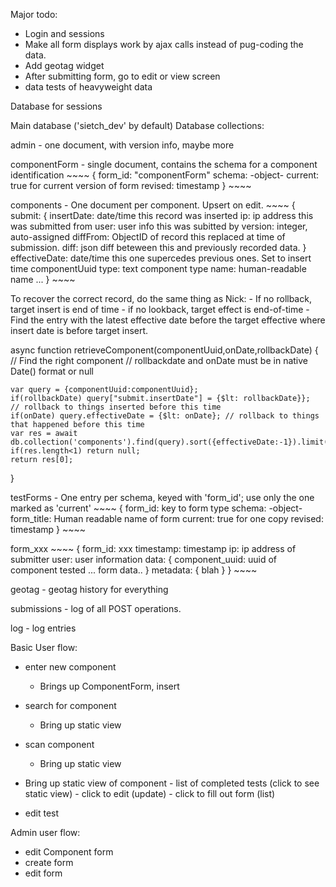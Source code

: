 Major todo:
- Login and sessions
- Make all form displays work by ajax calls instead of pug-coding the data.
- Add geotag widget
- After submitting form, go to edit or view screen
- data tests of heavyweight data




Database for sessions

Main database ('sietch_dev' by default)
Database collections:

admin
	- one document, with version info, maybe more

componentForm
	- single document, contains the schema for a component identification
	~~~~
	{
		form_id: "componentForm"
		schema: -object-
		current: true for current version of form
		revised: timestamp
	}
	~~~~

components
	- One document per component. Upsert on edit.
	~~~~
	{
		submit: {
			insertDate:     date/time this record was inserted
			ip:      	 ip address this was submitted from
			user:    	 user info this was subitted by
			version: 	 integer, auto-assigned
			diffFrom:    ObjectID of record this replaced at time of submission.
			diff:        json diff beteween this and previously recorded data.
		}
		effectiveDate:  date/time this one supercedes previous ones. Set to insert time
	    componentUuid
		type: text component type
		name: human-readable name
		...
	}
	~~~~


To recover the correct record, do the same thing as Nick:
	- If no rollback, target insert is end of time
	- if no lookback, target effect is end-of-time
	- Find the entry with the latest effective date before the target effective where insert date is before target insert.

async function retrieveComponent(componentUuid,onDate,rollbackDate) {
	// Find the right component
	// rollbackdate and onDate must be in native Date() format or null

	var query = {componentUuid:componentUuid};
	if(rollbackDate) query["submit.insertDate"] = {$lt: rollbackDate}};  // rollback to things inserted before this time
	if(onDate) query.effectiveDate = {$lt: onDate}; // rollback to things that happened before this time
	var res = await db.collection('components').find(query).sort({effectiveDate:-1}).limit(1).toArray();
	if(res.length<1) return null;
	return res[0];
}


testForms
	- One entry per schema, keyed with 'form_id'; use only the one marked as 'current'
	~~~~
	{
		form_id: key to form type
		schema: -object-
		form_title: Human readable name of form
		current: true for one copy
		revised: timestamp
	}
	~~~~



form_xxx
	~~~~
	{
		form_id: xxx
		timestamp: timestamp
		ip: ip address of submitter
		user: user information
		data: {
			component_uuid: uuid of component tested
			... form data..
		}
		metadata: {
			blah
		}
	}
	~~~~


geotag
	- geotag history for everything

submissions	
	- log of all POST operations.

log
	- log entries


Basic User flow:
- enter new component
	- Brings up ComponentForm, insert
- search for component
	- Bring up static view
- scan component
	- Bring up static view

- Bring up static view of component
		- list of completed tests (click to see static view)
		- click to edit (update)
		- click to fill out form (list)

- edit test

Admin user flow:
- edit Component form
- create form
- edit form

